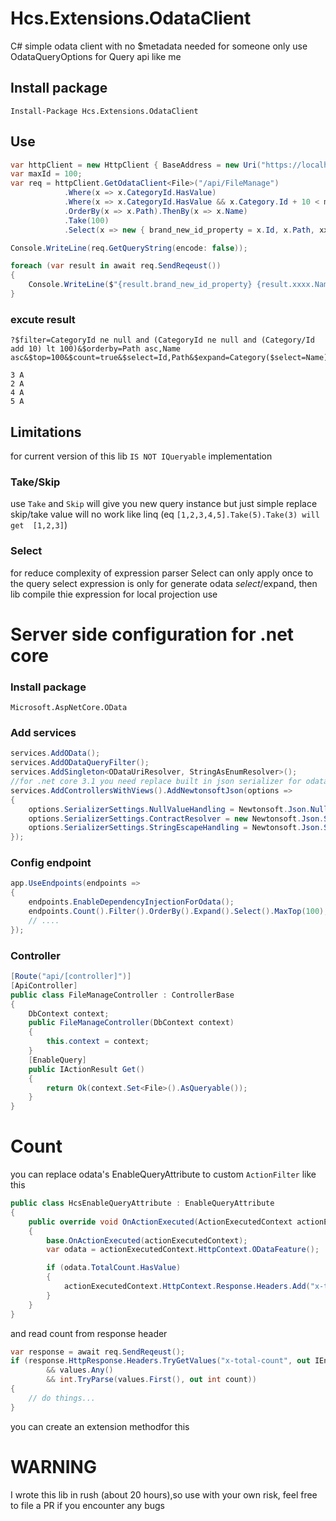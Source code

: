 # Hcs.Extensions.OdataClient
C# simple odata client with no $metadata needed 
for someone only use OdataQueryOptions for Query api like me
## Install package
```Install-Package Hcs.Extensions.OdataClient```
## Use
```csharp
var httpClient = new HttpClient { BaseAddress = new Uri("https://localhost:44326/") };
var maxId = 100;
var req = httpClient.GetOdataClient<File>("/api/FileManage")
            .Where(x => x.CategoryId.HasValue)
            .Where(x => x.CategoryId.HasValue && x.Category.Id + 10 < maxId)
            .OrderBy(x => x.Path).ThenBy(x => x.Name)
            .Take(100)
            .Select(x => new { brand_new_id_property = x.Id, x.Path, xxxx = new { x.Category.Name } });

Console.WriteLine(req.GetQueryString(encode: false));

foreach (var result in await req.SendReqeust())
{
    Console.WriteLine($"{result.brand_new_id_property} {result.xxxx.Name}");
}
```

### excute result
```
?$filter=CategoryId ne null and (CategoryId ne null and (Category/Id add 10) lt 100)&$orderby=Path asc,Name asc&$top=100&$count=true&$select=Id,Path&$expand=Category($select=Name)

3 A
2 A
4 A
5 A

```
## Limitations
for current version of this lib `IS NOT IQueryable` implementation
### Take/Skip
use `Take` and `Skip` will give you new query instance but just simple replace skip/take value
will no work like linq (eq ```[1,2,3,4,5].Take(5).Take(3) will get  [1,2,3]```)
### Select
for reduce complexity of expression parser Select can only apply once to the query
select expression is only for generate odata $select/$expand,
then lib compile thie expression for local projection use

# Server side configuration for .net core 
### Install package
```Microsoft.AspNetCore.OData```
### Add services
```csharp
services.AddOData();
services.AddODataQueryFilter();
services.AddSingleton<ODataUriResolver, StringAsEnumResolver>();
//for .net core 3.1 you need replace built in json serializer for odata $select/$expand working
services.AddControllersWithViews().AddNewtonsoftJson(options =>
{
    options.SerializerSettings.NullValueHandling = Newtonsoft.Json.NullValueHandling.Ignore;
    options.SerializerSettings.ContractResolver = new Newtonsoft.Json.Serialization.DefaultContractResolver();
    options.SerializerSettings.StringEscapeHandling = Newtonsoft.Json.StringEscapeHandling.EscapeHtml;
});
```
### Config endpoint
```csharp
app.UseEndpoints(endpoints =>
{
    endpoints.EnableDependencyInjectionForOdata();
    endpoints.Count().Filter().OrderBy().Expand().Select().MaxTop(100); //allow complex query function
    // ....
});
```
### Controller
```csharp
[Route("api/[controller]")]
[ApiController]
public class FileManageController : ControllerBase
{
    DbContext context;
    public FileManageController(DbContext context)
    {
        this.context = context;
    }
    [EnableQuery]
    public IActionResult Get()
    {
        return Ok(context.Set<File>().AsQueryable());
    }
}
```
# Count
you can replace odata's EnableQueryAttribute to custom ```ActionFilter``` like this
```csharp
public class HcsEnableQueryAttribute : EnableQueryAttribute
{
    public override void OnActionExecuted(ActionExecutedContext actionExecutedContext)
    {
        base.OnActionExecuted(actionExecutedContext);
        var odata = actionExecutedContext.HttpContext.ODataFeature();

        if (odata.TotalCount.HasValue)
        {
            actionExecutedContext.HttpContext.Response.Headers.Add("x-total-count", odata.TotalCount.Value.ToString("#0"));
        }
    }
}
```
and read count from response header
```csharp
var response = await req.SendReqeust();
if (response.HttpResponse.Headers.TryGetValues("x-total-count", out IEnumerable<string> values)
        && values.Any()
        && int.TryParse(values.First(), out int count))
{
    // do things...
}
```
you can create an extension methodfor this

# WARNING
I wrote this lib in rush (about 20 hours),so use with your own risk,
feel free to file a PR if you encounter any bugs
